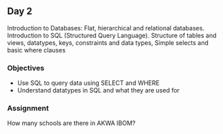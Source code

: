 ## Day 2

Introduction to Databases: Flat, hierarchical and relational databases. Introduction to SQL (Structured Query Language). Structure of tables and views, datatypes, keys, constraints and data types, Simple selects and basic where clauses

### Objectives
* Use SQL to query data using SELECT and WHERE
* Understand datatypes in SQL and what they are used for

### Assignment
How many schools are there in AKWA IBOM?